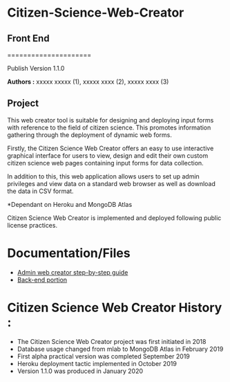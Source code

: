 # Citizen-Science-Web-Creator
## Front End
=====================

Publish Version 1.1.0

**Authors :** xxxxx xxxxx (1), xxxxx xxxx (2), xxxxx xxxx (3)

## Project 

This web creator tool is suitable for designing and deploying input forms with reference to the field of citizen science. This promotes information gathering through the deployment of dynamic web forms.

Firstly, the Citizen Science Web Creator offers an easy to use interactive graphical interface for users to view, design and edit their own custom citizen science web pages containing input forms for data collection.

In addition to this, this web application allows users to set up admin privileges and view data on a standard web browser as well as download the data in CSV format. 

*Dependant on Heroku and MongoDB Atlas

Citizen Science Web Creator is implemented and deployed following public license practices.


# Documentation/Files

- [Admin web creator step-by-step guide](https://github.com/...)
- [Back-end portion](https://github.com/DomGarg/Citizen-Science-Web-Creator---Back-end)


# Citizen Science Web Creator History :

- The Citizen Science Web Creator project was first initiated in 2018
- Database usage changed from mlab to MongoDB Atlas in February 2019
- First alpha practical version was completed September 2019 
- Heroku deployment tactic implemented in October 2019
- Version 1.1.0 was produced in January 2020
